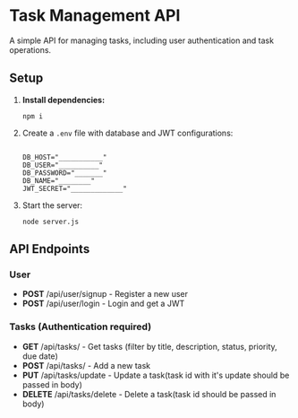 <body>

<h1>Task Management API</h1>

<p>A simple API for managing tasks, including user authentication and task operations.</p>

<h2>Setup</h2>

<ol>
    <li><strong>Install dependencies:</strong>
        <pre><code>npm i</code></pre>
    </li>
    <li>Create a <code>.env</code> file with database and JWT configurations:
        <pre><code>
DB_HOST="___________"
DB_USER="__________"
DB_PASSWORD="_______"
DB_NAME="________"
JWT_SECRET="_____________"
</code></pre>
    </li>
    <li>Start the server:
        <pre><code>node server.js</code></pre>
    </li>
</ol>

<h2>API Endpoints</h2>

<h3>User</h3>
<ul>
    <li><strong>POST</strong> /api/user/signup - Register a new user</li>
    <li><strong>POST</strong> /api/user/login - Login and get a JWT</li>
</ul>

<h3>Tasks (Authentication required)</h3>
<ul>
    <li><strong>GET</strong> /api/tasks/ - Get tasks (filter by title, description, status, priority, due date)</li>
    <li><strong>POST</strong> /api/tasks/ - Add a new task</li>
    <li><strong>PUT</strong> /api/tasks/update - Update a task(task id with it's update should be passed in body)</li>
    <li><strong>DELETE</strong> /api/tasks/delete - Delete a task(task id should be passed in body)</li>
</ul>

</body>
